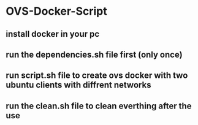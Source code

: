 # OVS-Docker-Script

## install docker in your pc
## run the dependencies.sh file first (only once)
## run script.sh file to create ovs docker with two ubuntu clients with diffrent networks
## run the clean.sh file to clean everthing after the use
